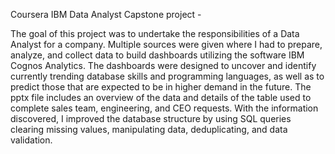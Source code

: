 Coursera IBM Data Analyst Capstone project - 

The goal of this project was to undertake the responsibilities of a Data Analyst for a company.
Multiple sources were given where I had to prepare, analyze, and collect data to build dashboards utilizing
the software IBM Cognos Analytics. The dashboards were designed to uncover and identify currently trending database 
skills and programming languages, as well as to predict those that are expected to be in higher demand in the future.
The pptx file includes an overview of the data and details of the table used to complete sales team, engineering, and CEO 
requests. With the information discovered, I improved the database structure by using SQL queries clearing missing values,
manipulating data, deduplicating, and data validation. 
